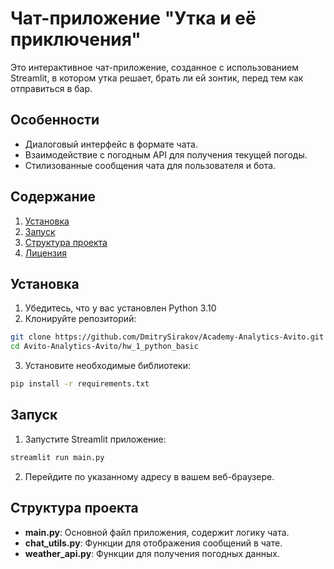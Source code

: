 # Чат-приложение "Утка и её приключения"

Это интерактивное чат-приложение, созданное с использованием Streamlit, в котором утка решает, брать ли ей зонтик, перед тем как отправиться в бар.

## Особенности

- Диалоговый интерфейс в формате чата.
- Взаимодействие с погодным API для получения текущей погоды.
- Стилизованные сообщения чата для пользователя и бота.
  
## Содержание

1. [Установка](#установка)
2. [Запуск](#запуск)
3. [Структура проекта](#структура-проекта)
4. [Лицензия](#лицензия)

## Установка

1. Убедитесь, что у вас установлен Python 3.10
2. Клонируйте репозиторий:

```bash
git clone https://github.com/DmitrySirakov/Academy-Analytics-Avito.git
cd Avito-Analytics-Avito/hw_1_python_basic
```

3. Установите необходимые библиотеки:

```bash
pip install -r requirements.txt
```

## Запуск

1. Запустите Streamlit приложение:

```bash
streamlit run main.py
```

2. Перейдите по указанному адресу в вашем веб-браузере.

## Структура проекта

- **main.py**: Основной файл приложения, содержит логику чата.
- **chat_utils.py**: Функции для отображения сообщений в чате.
- **weather_api.py**: Функции для получения погодных данных.

